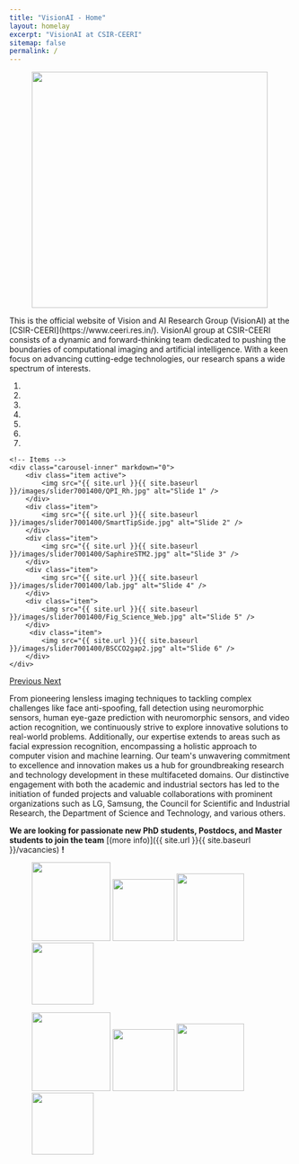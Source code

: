 ```yaml
---
title: "VisionAI - Home"
layout: homelay
excerpt: "VisionAI at CSIR-CEERI"
sitemap: false
permalink: /
---
```


<figure class="first">
  <img src="{{ site.url }}{{ site.baseurl }}/images/logopic/vai-removebg.png" style="width: 420px">
</figure>
This is the official website of Vision and AI Research Group (VisionAI) at the [CSIR-CEERI](https://www.ceeri.res.in/). VisionAI group at CSIR-CEERI consists of a dynamic and forward-thinking team dedicated to pushing the boundaries of computational imaging and artificial intelligence. With a keen focus on advancing cutting-edge technologies, our research spans a wide spectrum of interests.

<div markdown="0" id="carousel" class="carousel slide" data-ride="carousel" data-interval="4000" data-pause="hover" >
    <!-- Menu -->
    <ol class="carousel-indicators">
        <li data-target="#carousel" data-slide-to="0" class="active"></li>
        <li data-target="#carousel" data-slide-to="1"></li>
        <li data-target="#carousel" data-slide-to="2"></li>
        <li data-target="#carousel" data-slide-to="3"></li>
        <li data-target="#carousel" data-slide-to="4"></li>
        <li data-target="#carousel" data-slide-to="5"></li>
        <li data-target="#carousel" data-slide-to="6"></li>
    </ol>

    <!-- Items -->
    <div class="carousel-inner" markdown="0">
        <div class="item active">
            <img src="{{ site.url }}{{ site.baseurl }}/images/slider7001400/QPI_Rh.jpg" alt="Slide 1" />
        </div>
        <div class="item">
            <img src="{{ site.url }}{{ site.baseurl }}/images/slider7001400/SmartTipSide.jpg" alt="Slide 2" />
        </div>
        <div class="item">
            <img src="{{ site.url }}{{ site.baseurl }}/images/slider7001400/SaphireSTM2.jpg" alt="Slide 3" />
        </div>
        <div class="item">
            <img src="{{ site.url }}{{ site.baseurl }}/images/slider7001400/lab.jpg" alt="Slide 4" />
        </div>
        <div class="item">
            <img src="{{ site.url }}{{ site.baseurl }}/images/slider7001400/Fig_Science_Web.jpg" alt="Slide 5" />
        </div>       
         <div class="item">
            <img src="{{ site.url }}{{ site.baseurl }}/images/slider7001400/BSCCO2gap2.jpg" alt="Slide 6" />
        </div>
    </div>
  <a class="left carousel-control" href="#carousel" role="button" data-slide="prev">
    <span class="glyphicon glyphicon-chevron-left" aria-hidden="true"></span>
    <span class="sr-only">Previous</span>
  </a>
  <a class="right carousel-control" href="#carousel" role="button" data-slide="next">
    <span class="glyphicon glyphicon-chevron-right" aria-hidden="true"></span>
    <span class="sr-only">Next</span>
  </a>
</div>


From pioneering lensless imaging techniques to tackling complex challenges like face anti-spoofing, fall detection using neuromorphic sensors, human eye-gaze prediction with neuromorphic sensors, and video action recognition, we continuously strive to explore innovative solutions to real-world problems. Additionally, our expertise extends to areas such as facial expression recognition, encompassing a holistic approach to computer vision and machine learning. Our team's unwavering commitment to excellence and innovation makes us a hub for groundbreaking research and technology development in these multifaceted domains. Our distinctive engagement with both the academic and industrial sectors has led to the initiation of funded projects and valuable collaborations with prominent organizations such as LG, Samsung, the Council for Scientific and Industrial Research, the Department of Science and Technology, and various others.  

 **We are looking for passionate new PhD students, Postdocs, and Master students to join the team** [(more info)]({{ site.url }}{{ site.baseurl }}/vacancies) **!**




<figure class="fourth">
  <img src="{{ site.url }}{{ site.baseurl }}/images/logopic/csir-removebg.png" style="width: 140px">
  <img src="{{ site.url }}{{ site.baseurl }}/images/logopic/DST-removebg.png" style="width: 110px">
  <img src="{{ site.url }}{{ site.baseurl }}/images/logopic/samsung-removebg.png" style="width: 120px">
  <img src="{{ site.url }}{{ site.baseurl }}/images/logopic/lg-removebg.png" style="width: 110px">
</figure>

<figure class="fourth">
  <img src="{{ site.url }}{{ site.baseurl }}/images/logopic/bits-removebg.png" style="width: 140px">
  <img src="{{ site.url }}{{ site.baseurl }}/images/logopic/hiro-removebg.png" style="width: 110px">
  <img src="{{ site.url }}{{ site.baseurl }}/images/logopic/iitind-removebg.png" style="width: 120px">
  <img src="{{ site.url }}{{ site.baseurl }}/images/logopic/naga-removebg.png" style="width: 110px">
</figure>
